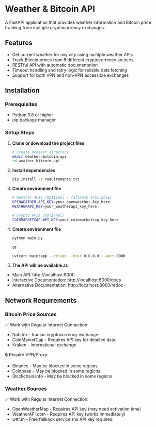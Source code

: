 # Weather & Bitcoin API

A FastAPI application that provides weather information and Bitcoin price tracking from multiple cryptocurrency exchanges.

## Features

- Get current weather for any city using multiple weather APIs
- Track Bitcoin prices from 6 different cryptocurrency sources
- RESTful API with automatic documentation
- Timeout handling and retry logic for reliable data fetching
- Support for both VPN and non-VPN accessible exchanges

## Installation

### Prerequisites
- Python 3.8 or higher
- pip package manager

### Setup Steps

1. **Clone or download the project files**
   ```bash
   # Create project directory
   mkdir weather-bitcoin-api
   cd weather-bitcoin-api
   ```

2. **Install dependencies**
   ```bash
   pip install -r requirements.txt
   ```  

3. **Create environment file**
   ```bash
   # Weather APIs (Optional - fallback available)
   OPENWEATHER_API_KEY=your_openweather_key_here
   WEATHERAPI_KEY=your_weatherapi_key_here

   # Crypto APIs (Optional)
   COINMARKETCAP_API_KEY=your_coinmarketcap_key_here
   ```  
   
4. **Create environment file**
   ```bash
   python main.py
   ```  
   or
   ```bash
   uvicorn main:app --reload --host 0.0.0.0 --port 8000
   ```  
   
5. **The API will be available at:**
- Main API: http://localhost:8000
- Interactive Documentation: http://localhost:8000/docs
- Alternative Documentation: http://localhost:8000/redoc


## Network Requirements
### Bitcoin Price Sources

✅ Work with Regular Internet Connection:

- Nobitex - Iranian cryptocurrency exchange
- CoinMarketCap - Requires API key for detailed data
- Kraken - International exchange

🔒 Require VPN/Proxy:

- Binance - May be blocked in some regions
- Coinbase - May be blocked in some regions
- Blockchain.info - May be blocked in some regions
### Weather Sources

✅ Work with Regular Internet Connection:

- OpenWeatherMap - Requires API key (may need activation time)
- WeatherAPI.com - Requires API key (works immediately)
- wttr.in - Free fallback service (no API key required

   


